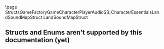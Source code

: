 \page StructsGameFactoryGameCharacterPlayerAudioSB_CharacterEssentialsLandSoundMapStruct LandSoundMapStruct
## Structs and Enums aren't supported by this documentation (yet)
